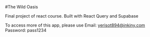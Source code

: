 #The Wild Oasis

Final project of react course. Built with React Query and Supabase

To access more of this app, please use
Email: yerisot894@inkiny.com
Password: pass1234

